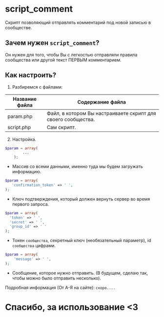 # script_comment
Скрипт позволяющий отправлять комментарий под новой записью в сообществе. 

## Зачем нужен `script_comment`?

Он нужен для того, чтобы Вы с легкостью отправляли правила сообщества или другой текст ПЕРВЫМ комментарием. 

## Как настроить?

1. Разбиремся с файлами:

Название файла  | Содержание файла
----------------|----------------------
param.php       | Файл, в котором Вы настраиваете скрипт для своего сообщества.
script.php      | Сам скрипт.

2. Настройка.

```php
$param = array(
		...
	);
 ```
 * Массив со всеми данными, именно туда мы будем загружать информацию.
 
 ```php
$param = array(
	'confirmation_token' => ' ',
);
 ```
 * Ключ подтверждения, который должен вернуть сервер во время первого запроса.
 
  ```php
$param = array(
	'token' => ' ',
	'secret' => ' ',
	'group_id' => ' '
);
 ```
 * Токен `сообщества`, секретный ключ (необязательный параметр), id `сообщества` цифрами.
 
```php
$param = array(
	'message' => ' ',
);
 ```
 * Сообщение, которое нужно отправить. (В будущем, сделаю так, чтобы можно было отправить несколько).
 
 Подробная информация (От А-Я на сайте): `скоро....`
 
 # Спасибо, за использование <3
